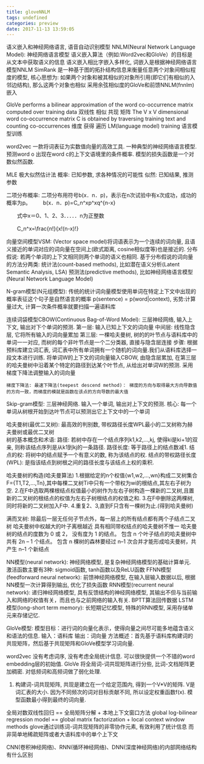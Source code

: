```yaml
---
title: gloveNNLM
tags: undefined
categories: preview
date: 2017-11-13 13:59:05
---
```


语义嵌入和神经网络语言, 语音自动识别模型
NNLM(Neural Network Language Model): 神经网络语言模型
语义嵌入算法（例如:Word2vec和GloVe）的目标是 从文本中获取语义的信息
语义嵌入相比字嵌入多样化, 词嵌入是根据神经网络语言模型NNLM
SimRank 是一种基于图的拓扑结构信息来衡量任意两个对象间相似程度的模型, 核心思想为: 如果两个对象和被其相似的对象所引用(即它们有相似的入邻边结构), 那么这两个对象也相似
采用余弦相似度的GloVe和前馈NNLM(fnnlm)嵌入

GloVe performs a bilinear approximation of the word co-occurrence matrix computed over training data
                双线性         相似                     共现         矩阵
The V x V dimensional word co-occurrence matrix C is obtained by traversing training text and counting co-occurrences
            维度                                         获得        遍历
LM(language model) training 语言模型训练

word2vec  一款将词表征为实数值向量的高效工具. 一种典型的神经网络语言模型. 预测word o 出现在word c的上下文语境里的条件概率. 模型的损失函数是一个对数似然函数.              

MLE  极大似然估计法
概率: 已知参数, 求各种情况的可能性
似然: 已知结果, 推测参数

二项分布概率:
二项分布用符号b(x．n．p)，表示在n次试验中有x次成功，成功的概率为p。
　　b(x．n．p)=C_n^xp^xq^{n-x}

　　式中x＝0、1、2、3．．．．．n为正整数

　　C_n^x=\frac{n!}{x!(n-x)!}

向量空间模型VSM: (Vector space model)将词语表示为一个连续的词向量, 且语义接近的单词对应的词向量在空间上(欧式距离, cosine相似度等)也是接近的.
分布假说: 若两个单词的上下文相同则两个单词的语义也相同.
基于分布假说的词向量的方法分两类:
    统计法(count-based methods), 比如潜在语义分析(Latent Semantic Analysis, LSA)
    预测法(predictive methods), 比如神经网络语言模型(Neural Network Language Model)
 
N-gram模型(N元组模型): 传统的统计词向量模型使用单词在特定上下文中出现的概率表征这个句子是自然语言的概率 p(sentence) = p(word|context), 劣势:计算量过大, 计算一次条件概率就要扫描一遍语料库

连续词袋模型CBOW(Continuous Bag-of-Word Model):  三层神经网络, 输入上下文, 输出对下个单词的预测.
    第一层: 输入已知上下文的词向量
    中间层: 线性隐含层, 它将所有输入的词向量累加
    第三层: 一棵哈夫曼树, 树的的叶节点与语料库中的单词一一对应, 而树的每个非叶节点是一个二分类器, 直接与隐含层连接
步骤: 
    根据预料库建立词汇表, 词汇表中所有单词拥有一个随机的词向量.我们从语料库选择一段文本进行训练.
    将单词W的上下文的词向量输入CBOW, 由隐含层累加, 在第三层的哈夫曼树中沿着某个特定的路径到达某个叶节点, 从给出对单词W的预测.
    采用梯度下降法调整输入的词向量
    
    梯度下降法: 最速下降法(teepest descend method)： 梯度的方向与取得最大方向导数值的方向一致，而梯度的模就是函数在该点的方向导数的最大值    
Skip-gram模型:  三层神经网络. 输入一个单词, 输出对上下文的预测. 核心: 每一个单词从树根开始到达叶节点可以预测出它上下文中的一个单词

哈夫曼树(最优二叉树): 最高效的判别数, 带权路径长度WPL最小的二叉树称为赫夫曼树或最优二叉树    
树的基本概念和术语:
路径: 若树中存在一个结点序列k1,k2,…,kj, 使得ki是ki+1的双亲, 则称该结点序列是从k1到kj的一条路径.
路径长度: 等于路径上的结点数减1.
结点的权: 将树中的结点赋予一个有意义的数, 称为该结点的权.
结点的带权路径长度(WPL): 是指该结点到树根之间的路径长度与该结点上权的乘积.
  
哈夫曼树的构造(哈夫曼算法)
1.根据给定的n个权值{w1,w2,…,wn}构成二叉树集合F={T1,T2,…,Tn},其中每棵二叉树Ti中只有一个带权为wi的根结点,其左右子树为空.
2.在F中选取两棵根结点权值最小的树作为左右子树构造一棵新的二叉树,且置新的二叉树的根结点的权值为左右子树根结点的权值之和.
3.在F中删除这两棵树,同时将新的二叉树加入F中.
4.重复2、3,直到F只含有一棵树为止.(得到哈夫曼树)

满而叉树: 除最后一层无任何子节点外，每一层上的所有结点都有两个子结点二叉树
哈夫曼树中权越大的叶子离根越近
具有相同带权结点的哈夫曼树不惟一
哈夫曼树的结点的度数为 0 或 2， 没有度为 1 的结点。
包含 n 个叶子结点的哈夫曼树中共有 2n – 1 个结点。
包含 n 棵树的森林要经过 n–1 次合并才能形成哈夫曼树，共产生 n–1 个新结点

NN模型(neural network): 神经网络模型, 是复杂神经网络模型的基础计算单元. 激活函数主要有3种: sigmoid函数, tanh函数以及ReLU函数
FFNN模型(feedforward neural network): 前馈神经网络模型, 在输入层输入数据以后, 根据NN模型一次计算得到输出, 优化了损失函数
RNN模型(recurrent neural network): 递归神经网络模型, 具有反馈结构的神经网络模型,  其输出不但与当前输入和网络的权值有关，而且也与之前网络的输入有关. BPTT算法回传数据
LSTM模型(long-short term memory): 长短期记忆模型, 特殊的RNN模型, 采用存储单元来存储记忆. 

GloVe模型: 
模型目标：进行词的向量化表示，使得向量之间尽可能多地蕴含语义和语法的信息.
输入：语料库
输出：词向量
方法概述：首先基于语料库构建词的共现矩阵，然后基于共现矩阵和GloVe模型学习词向量.

word2vec 没有考虑词序, 没有考虑全局统计信息. 可以很快提供一个不错的word embedding层的初始值.
GloVe  将全局词-词共现矩阵进行分些, 比词-文档矩阵更加稠密. 对低频词和高频词做了弱化处理. 

1. 构建词-词共现矩阵, 共现是建立在一个给定范围内, 得到一个V*V的矩阵. V是词汇表的大小. 因为不同频次的词对目标贡献不同, 所以设定权重函数f(x). 模型函数最小得到最终的词向量. 

全局对数双线性回归 == 全局矩阵分解 + 本地上下文窗口方法
global log-bilinear regression model == global matrix factorization + local context window methods
glove通过训练词-词共现矩阵的非零协作元素, 有效利用了统计信息  而非简单地稀疏矩阵或者大语料库中的单个上下文

CNN(卷积神经网络)、RNN(循环神经网络)、DNN(深度神经网络)的内部网络结构有什么区别